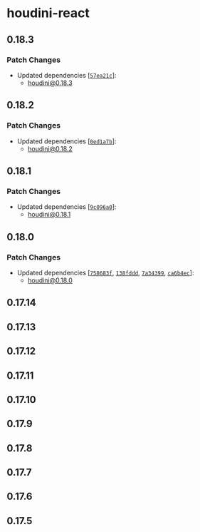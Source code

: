 # houdini-react

## 0.18.3

### Patch Changes

-   Updated dependencies [[`57ea21c`](https://github.com/HoudiniGraphql/houdini/commit/57ea21c09707dbddfba5abf814f92c0d932ca628)]:
    -   houdini@0.18.3

## 0.18.2

### Patch Changes

-   Updated dependencies [[`0ed1a7b`](https://github.com/HoudiniGraphql/houdini/commit/0ed1a7bc29727615c99ea6f54beeef8660e14dc9)]:
    -   houdini@0.18.2

## 0.18.1

### Patch Changes

-   Updated dependencies [[`9c096a0`](https://github.com/HoudiniGraphql/houdini/commit/9c096a030219c9d4ff2cde1f6e35f47b7f14d92b)]:
    -   houdini@0.18.1

## 0.18.0

### Patch Changes

-   Updated dependencies [[`758683f`](https://github.com/HoudiniGraphql/houdini/commit/758683fdf5d28eaf995eae8acb3c03e231f91b56), [`138fddd`](https://github.com/HoudiniGraphql/houdini/commit/138fdddd8be9259e1e095c0077f7d8d498701aca), [`7a34399`](https://github.com/HoudiniGraphql/houdini/commit/7a34399623d978f1ea89ec0a3fcf847893aa48fc), [`ca6b4ec`](https://github.com/HoudiniGraphql/houdini/commit/ca6b4ec1d9906cad9c624c05a8ab4e7487d23900)]:
    -   houdini@0.18.0

## 0.17.14

## 0.17.13

## 0.17.12

## 0.17.11

## 0.17.10

## 0.17.9

## 0.17.8

## 0.17.7

## 0.17.6

## 0.17.5

